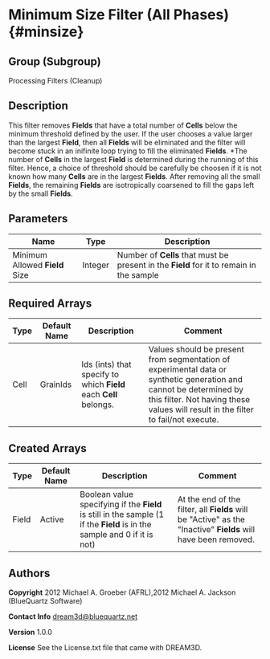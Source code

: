 Minimum Size Filter (All Phases) {#minsize}
======

## Group (Subgroup) ##
Processing Filters (Cleanup)

## Description ##
This filter removes **Fields** that have a total number of **Cells** below the minimum threshold defined by the user. If the user chooses a
value larger than the largest **Field**, then all **Fields** will be eliminated and the filter will become stuck in an inifinite loop trying to 
fill the eliminated **Fields**. 
*The number of **Cells** in the largest **Field** is determined during the running of this filter. Hence, a choice of threshold should be carefully be choosen
if it is not known how many **Cells** are in the largest **Fields**.
After removing all the small **Fields**, the remaining **Fields** are isotropically coarsened to fill the gaps left by the small **Fields**.

## Parameters ##

| Name | Type | Description |
|------|------|-------------|
| Minimum Allowed **Field** Size | Integer | Number of **Cells** that must be present in the **Field** for it to remain in the sample |

## Required Arrays ##

| Type | Default Name | Description | Comment |
|------|--------------|-------------|---------|
| Cell | GrainIds | Ids (ints) that specify to which **Field** each **Cell** belongs. | Values should be present from segmentation of experimental data or synthetic generation and cannot be determined by this filter. Not having these values will result in the filter to fail/not execute. |

## Created Arrays ##

| Type | Default Name | Description | Comment |
|------|--------------|-------------|---------|
| Field | Active | Boolean value specifying if the **Field** is still in the sample (1 if the **Field** is in the sample and 0 if it is not) | At the end of the filter, all **Fields** will be "Active" as the "Inactive" **Fields** will have been removed.  |

## Authors ##

**Copyright** 2012 Michael A. Groeber (AFRL),2012 Michael A. Jackson (BlueQuartz Software)

**Contact Info** dream3d@bluequartz.net

**Version** 1.0.0

**License**  See the License.txt file that came with DREAM3D.



